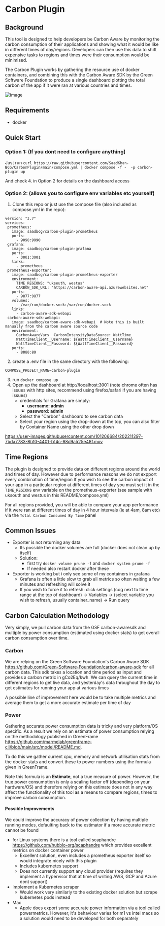 # Carbon Plugin

## Background
This tool is designed to help developers be Carbon Aware by monitoring the carbon consumption of their applications and showing what it would be like in different times of day/regions.
Developers can then use this data to shift expensive tasks to regions and times were their consumption would be minimised.

The Carbon Plugin works by gathering the resource use of docker containers, and combining this with the Carbon Aware SDK by the Green Software Foundation
to produce a single dashboard plotting the total carbon of the app if it were ran at various countries and times.

![image](https://user-images.githubusercontent.com/101206684/203093429-4ce892c2-1bd9-49e8-a13a-f713e10248f4.png)

## Requirements
- docker


## Quick Start

### Option 1: (If you dont need to configure anything)
Just run 
```curl https://raw.githubusercontent.com/SaadKhan-BCG/CarbonPlugin/main/compose.yml | docker compose -f -  -p carbon-plugin up```

And check 4. in Option 2 for details on the dashboard access

### Option 2: (allows you to configure env variables etc yourself)
1. Clone this repo or just use the compose file (also included as compose.yml in the repo):

 ```
 version: "3.7"
services:
  prometheus:
    image: saadbcg/carbon-plugin-prometheus
    ports:
      - 9090:9090
  grafana:
    image: saadbcg/carbon-plugin-grafana
    ports:
      - 3001:3001
    links:
      - prometheus
  prometheus-exporter:
    image: saadbcg/carbon-plugin-prometheus-exporter
    environment:
      TIME_REGIONS: "uksouth, westus"
      CARBON_SDK_URL: "https://carbon-aware-api.azurewebsites.net"
    ports:
      - 9877:9877
    volumes:
      - /var/run/docker.sock:/var/run/docker.sock
    links:
      - carbon-aware-sdk-webapi
  carbon-aware-sdk-webapi:
    image: saadbcg/carbon-aware-sdk-webapi  # Note this is built manually from the carbon aware source code
    environment:
      CarbonAwareVars__CarbonIntensityDataSource: WattTime
      WattTimeClient__Username: ${WattTimeClient__Username}
      WattTimeClient__Password: ${WattTimeClient__Password}
    ports:
      - 8080:80
 ```
2. create a .env file in the same directory with the following:
```
COMPOSE_PROJECT_NAME=carbon-plugin
```
3. run ``docker compose up``
4. Open up the dashboard at http://localhost:3001 (note chrome often has issues with
 http sites, recommend using firefox/safari if you are having issues)
    - credentials for Grafana are simply:
      - **username: admin**
      - **password: admin**
    - Select the "Carbon" dashboard to see carbon data
    - Select your region using the drop-down at the top, you can also filter by Container Name using the other drop down



https://user-images.githubusercontent.com/101206684/202211297-7bda7783-8b10-4401-b14c-98d9a525e48f.mov


## Time Regions
The plugin is designed to provide data on different regions around the world and times of day.
However due to performance reasons we do not expport every combination of time/region
If you wish to see the carbon impact of your app in a particular region at different times of day you must
set it in the ``TIME_REGIONS`` env variable on the prometheus-exporter (see sample with uksouth and westus in this README/compose.yml)

For all regions provided, you will be able to compare your app performance if it were ran at different times of day in 4 hour intervals (ie at 4am, 8am etc) via the ``Total Carbon Consumed By Time`` panel

## Common Issues

- Exporter is not returning any data
  - Its possible the docker volumes are full (docker does not clean up by itself)
  - Solution: 
    - first try ``docker volume prune -f`` and  ``docker system prune -f``
    - If needed also restart docker after these
- Exporter is working but i only see some of my containers in grafana
  - Grafana is often a little slow to grab all metrics so often waiting a few minutes and refreshing will solve it
  - If you wish to force it to refresh: click settings (cog next to time range at the top of dashboard) -> Variables -> (select variable you wish to refresh, usually container_name) -> Run query

    
## Carbon Calculation Methodology
Very simply, we pull carbon data from the GSF carbon-awaresdk and multiple by power consumption (estimated using docker stats) to get overall carbon consumption over time.


### Carbon
We are relying on the Green Software Foundation's Carbon Aware SDK https://github.com/Green-Software-Foundation/carbon-aware-sdk
for all carbon data. This sdk takes a location and time period as input and provides a carbon metric in gCo2Eq/kwh.
We can query the current time in different regions to get live data, and yesterday's data throughout the day to get estimates for running your app at various times


A possible line of improvement here would be to take multiple metrics and average them to get a more accurate estimate per time of day

### Power
Gathering accurate power consumption data is tricky and very platform/OS specific. As a result we rely on an estimate of power consumption relying on the methodology published in GreenFrame https://github.com/marmelab/greenframe-cli/blob/main/src/model/README.md.

To do this we gather current cpu, memory and network utilisation stats from the docker stats and convert these to power numbers using the formula given in GreenFrame.


Note this formula is an **Estimate**, not a true measure of power. However, the true power consumption is only a scaling factor off (depending on your hardware/OS) and therefore relying on this estimate does not in any way affect the functionality of this tool as a means to compare regions, times to improve carbon consumption.

#### Possible Improvements

We could improve the accuracy of power collection by having multiple running modes, defaulting back to the estimator if a more accurate metric cannot be found
- for Linux systems there is a tool called scaphandre https://github.com/hubblo-org/scaphandre which provides excellent metrics on docker container power
  - Excellent solution, even includes a prometheus exporter itself so would integrate nicely with this plugin
  - Includes kubernetes support
  - Does not currently support any cloud provider (requires they implement a hypervisor that at time of writing AWS, GCP and Azure dont support)
- Implement a Kubernetes scraper
  - Would work very similarly to the existing docker solution but scrape kubernetes pods instead
- Mac
  - Apple does export some accurate power information via a tool called powermetrics. However, it's behaviour varies for m1 vs intel macs so a solution would need to be developed for both separately 
